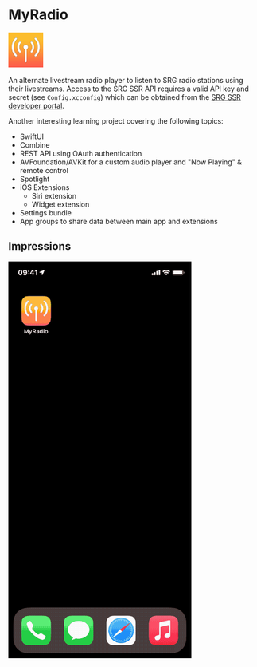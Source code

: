 #  MyRadio

<img src="./_resources/Artwork.png" alt="App icon" width="70">

An alternate livestream radio player to listen to SRG radio stations using their livestreams.
Access to the SRG SSR API requires a valid API key and secret (see `Config.xcconfig`) which can be obtained from the [SRG SSR developer portal](https://developer.srgssr.ch).

Another interesting learning project covering the following topics:

- SwiftUI
- Combine
- REST API using OAuth authentication
- AVFoundation/AVKit for a custom audio player and "Now Playing" & remote control
- Spotlight
- iOS Extensions
    - Siri extension
    - Widget extension
- Settings bundle
- App groups to share data between main app and extensions


## Impressions

![iPhone](./_resources/Screencast-iPhone.gif)
